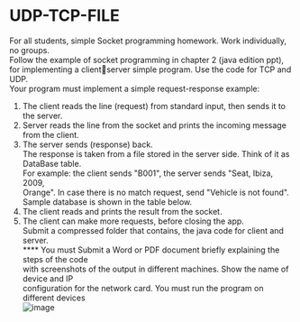 # UDP-TCP-FILE
For all students, simple Socket programming homework. Work individually, no groups.<br>
Follow the example of socket programming in chapter 2 (java edition ppt), for implementing a clientserver simple program. Use the code for TCP and UDP.<br>
Your program must implement a simple request-response example:<br>
1) The client reads the line (request) from standard input, then sends it to the server.<br>
2) Server reads the line from the socket and prints the incoming message from the client.<br>
3) The server sends (response) back.<br>
The response is taken from a file stored in the server side. Think of it as <br>
DataBase table.<br>
For example: the client sends "B001", the server sends "Seat, Ibiza, 2009, <br>
Orange". In case there is no match request, send "Vehicle is not found".<br>
Sample database is shown in the table below.<br>
4) The client reads and prints the result from the socket.<br>
5) The client can make more requests, before closing the app.<br>
Submit a compressed folder that contains, the java code for client and server.<br>
**** You must Submit a Word or PDF document briefly explaining the steps of the code <br>
with screenshots of the output in different machines. Show the name of device and IP <br>
configuration for the network card. You must run the program on different devices<br>
![image](https://user-images.githubusercontent.com/93814390/200128508-a739d93b-38b1-4d6e-85ed-39f8983da8ec.png)
